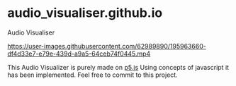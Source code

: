 # audio_visualiser.github.io
Audio Visualiser

https://user-images.githubusercontent.com/62989890/195963660-df4d33e7-e79e-439d-a9a5-64ceb74f0445.mp4

This Audio Visualizer is purely made on [p5.js]("https://p5js.org/")
  Using concepts of javascript it has been implemented. Feel free to commit to this project. 
